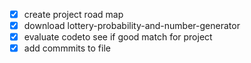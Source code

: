- [x] create project road map
- [x] download lottery-probability-and-number-generator
- [x] evaluate codeto see if good match for project
- [x] add commmits to file

